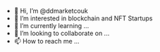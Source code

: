 - 👋 Hi, I’m @ddmarketcouk
- 👀 I’m interested in blockchain and NFT Startups
- 🌱 I’m currently learning ...
- 💞️ I’m looking to collaborate on ...
- 📫 How to reach me ...

<!---
ddmarketcouk/ddmarketcouk is a ✨ special ✨ repository because its `README.md` (this file) appears on your GitHub profile.
You can click the Preview link to take a look at your changes.
--->
